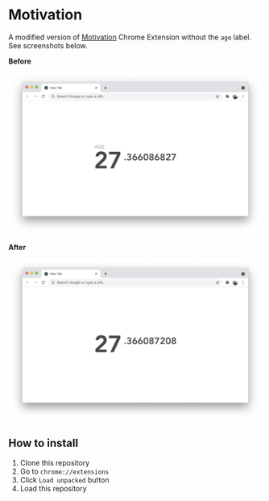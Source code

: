 # Motivation

A modified version of [Motivation](https://chrome.google.com/webstore/detail/motivation/ofdgfpchbidcgncgfpdlpclnpaemakoj) Chrome Extension without the `age` label. See screenshots below.

**Before**

![Before](/images/before.png)

**After**

![After](/images/after.png)

## How to install

1. Clone this repository
2. Go to `chrome://extensions`
3. Click `Load unpacked` button
4. Load this repository
